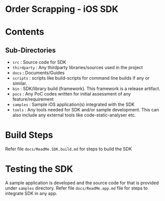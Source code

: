# Order Scrapping - iOS SDK 

# Contents

## Sub-Directories
- `src` : Source code for SDK
- `thirdparty` : Any thirdparty libraries/sources used in the project
- `docs` : Documents/Guides
- `scripts` : scripts like build-scripts for command line builds if any or similar.
- `bin` : SDK/library build (framework). This framework is a release artifact.
- `pocs` : Any PoC codes written for initial assessment of any feature/requirement
- `samples` : Sample iOS application(s) integrated with the SDK
- `tools` : Any tools needed for SDK and/or sample development. This can also include any external
  tools like code-static-analyser etc.

# Build Steps

Refer file `docs/ReadMe.SDK.build.md` for steps to build the SDK

# Testing the SDK

A sample application is developed and the source code for that is provided under `samples` directory.
Refer file `docs/ReadMe.app.md` file for steps to integrate SDK in any app.


